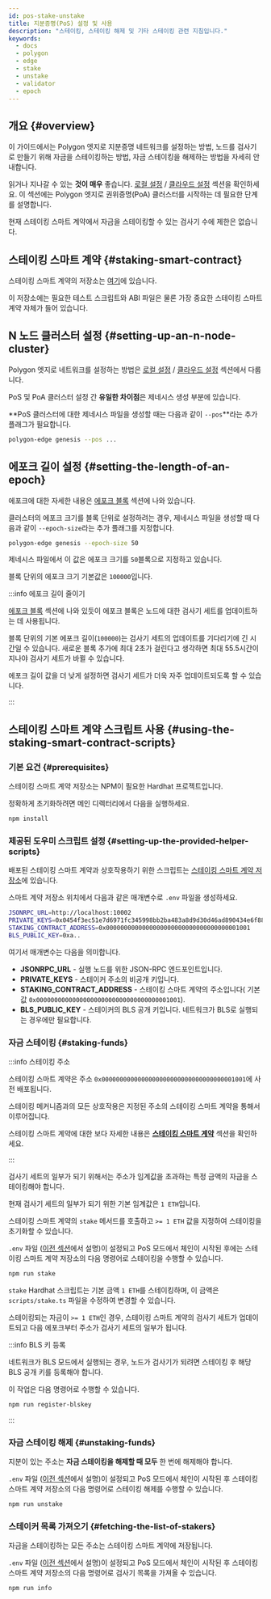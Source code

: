 ```yaml
---
id: pos-stake-unstake
title: 지분증명(PoS) 설정 및 사용
description: "스테이킹, 스테이킹 해제 및 기타 스테이킹 관련 지침입니다."
keywords:
  - docs
  - polygon
  - edge
  - stake
  - unstake
  - validator
  - epoch
---
```


## 개요 {#overview}

이 가이드에서는 Polygon 엣지로 지분증명 네트워크를 설정하는 방법, 노드를 검사기로 만들기 위해 자금을 스테이킹하는 방법, 자금 스테이킹을 해제하는 방법을 자세히 안내합니다.

읽거나 지나갈 수 있는 **것이 매우** 좋습니다. [로컬 설정](/docs/edge/get-started/set-up-ibft-locally)
/ [클라우드 설정](/docs/edge/get-started/set-up-ibft-on-the-cloud) 섹션을
확인하세요. 이 섹션에는 Polygon 엣지로 권위증명(PoA) 클러스터를 시작하는 데 필요한 단계를
설명합니다.

현재 스테이킹 스마트 계약에서 자금을 스테이킹할 수 있는 검사기 수에 제한은 없습니다.

## 스테이킹 스마트 계약 {#staking-smart-contract}

스테이킹 스마트 계약의 저장소는 [여기](https://github.com/0xPolygon/staking-contracts)에 있습니다.

이 저장소에는 필요한 테스트 스크립트와 ABI 파일은 물론 가장 중요한 스테이킹 스마트 계약 자체가 들어 있습니다.

## N 노드 클러스터 설정 {#setting-up-an-n-node-cluster}

Polygon 엣지로 네트워크를 설정하는 방법은
[로컬 설정](/docs/edge/get-started/set-up-ibft-locally)
/ [클라우드 설정](/docs/edge/get-started/set-up-ibft-on-the-cloud) 섹션에서 다룹니다.

PoS 및 PoA 클러스터 설정 간 **유일한 차이점**은 제네시스 생성 부분에 있습니다.

**PoS 클러스터에 대한 제네시스 파일을 생성할 때는 다음과 같이 `--pos`**라는 추가 플래그가 필요합니다.

```bash
polygon-edge genesis --pos ...
```

## 에포크 길이 설정 {#setting-the-length-of-an-epoch}

에포크에 대한 자세한 내용은 [에포크 블록](/docs/edge/consensus/pos-concepts#epoch-blocks) 섹션에 나와 있습니다.

클러스터의 에포크 크기를 블록 단위로 설정하려는 경우, 제네시스 파일을 생성할 때
다음과 같이 `--epoch-size`라는 추가 플래그를 지정합니다.

```bash
polygon-edge genesis --epoch-size 50
```

제네시스 파일에서 이 값은 에포크 크기를 `50`블록으로 지정하고 있습니다.

블록 단위의 에포크 크기 기본값은 `100000`입니다.

:::info 에포크 길이 줄이기

[에포크 블록](/docs/edge/consensus/pos-concepts#epoch-blocks) 섹션에 나와 있듯이
에포크 블록은 노드에 대한 검사기 세트를 업데이트하는 데 사용됩니다.

블록 단위의 기본 에포크 길이(`100000`)는 검사기 세트의 업데이트를 기다리기에 긴 시간일 수 있습니다. 새로운 블록 추가에
최대 2초가 걸린다고 생각하면 최대 55.5시간이 지나야 검사기 세트가 바뀔 수 있습니다.

에포크 길이 값을 더 낮게 설정하면 검사기 세트가 더욱 자주 업데이트되도록 할 수 있습니다.

:::

## 스테이킹 스마트 계약 스크립트 사용 {#using-the-staking-smart-contract-scripts}

### 기본 요건 {#prerequisites}

스테이킹 스마트 계약 저장소는 NPM이 필요한 Hardhat 프로젝트입니다.

정확하게 초기화하려면 메인 디렉터리에서 다음을 실행하세요.

```bash
npm install
````

### 제공된 도우미 스크립트 설정 {#setting-up-the-provided-helper-scripts}

배포된 스테이킹 스마트 계약과 상호작용하기 위한 스크립트는
[스테이킹 스마트 계약 저장소](https://github.com/0xPolygon/staking-contracts)에 있습니다.

스마트 계약 저장소 위치에서 다음과 같은 매개변수로 `.env` 파일을 생성하세요.

```bash
JSONRPC_URL=http://localhost:10002
PRIVATE_KEYS=0x0454f3ec51e7d6971fc345998bb2ba483a8d9d30d46ad890434e6f88ecb97544
STAKING_CONTRACT_ADDRESS=0x0000000000000000000000000000000000001001
BLS_PUBLIC_KEY=0xa..
```

여기서 매개변수는 다음을 의미합니다.

* **JSONRPC_URL** - 실행 노드를 위한 JSON-RPC 엔드포인트입니다.
* **PRIVATE_KEYS** - 스테이커 주소의 비공개 키입니다.
* **STAKING_CONTRACT_ADDRESS** - 스테이킹 스마트 계약의 주소입니다(
기본값 `0x0000000000000000000000000000000000001001`).
* **BLS_PUBLIC_KEY** - 스테이커의 BLS 공개 키입니다. 네트워크가 BLS로 실행되는 경우에만 필요합니다.

### 자금 스테이킹 {#staking-funds}

:::info 스테이킹 주소

스테이킹 스마트 계약은 주소
`0x0000000000000000000000000000000000001001`에 사전 배포됩니다.

스테이킹 메커니즘과의 모든 상호작용은 지정된 주소의 스테이킹 스마트 계약을 통해서 이루어집니다.

스테이킹 스마트 계약에 대한 보다 자세한 내용은
**[스테이킹 스마트 계약](/docs/edge/consensus/pos-concepts#contract-pre-deployment)** 섹션을 확인하세요.

:::

검사기 세트의 일부가 되기 위해서는 주소가 임계값을 초과하는 특정 금액의 자금을 스테이킹해야 합니다.

현재 검사기 세트의 일부가 되기 위한 기본 임계값은 `1 ETH`입니다.

스테이킹 스마트 계약의 `stake` 메서드를 호출하고 `>= 1 ETH` 값을 지정하여 스테이킹을 초기화할 수 있습니다.

`.env` 파일
([이전 섹션](/docs/edge/consensus/pos-stake-unstake#setting-up-the-provided-helper-scripts)에서 설명)이 설정되고
PoS 모드에서 체인이 시작된 후에는 스테이킹 스마트 계약 저장소의 다음 명령어로 스테이킹을 수행할 수 있습니다.

```bash
npm run stake
```

`stake` Hardhat 스크립트는 기본 금액 `1 ETH`를 스테이킹하며, 이 금액은 `scripts/stake.ts`
파일을 수정하여 변경할 수 있습니다.

스테이킹되는 자금이 `>= 1 ETH`인 경우, 스테이킹 스마트 계약의 검사기 세트가 업데이트되고
다음 에포크부터 주소가 검사기 세트의 일부가 됩니다.

:::info BLS 키 등록

네트워크가 BLS 모드에서 실행되는 경우, 노드가 검사기가 되려면 스테이킹 후 해당 BLS 공개 키를 등록해야 합니다.

이 작업은 다음 명령어로 수행할 수 있습니다.

```bash
npm run register-blskey
```
:::

### 자금 스테이킹 해제 {#unstaking-funds}

지분이 있는 주소는 **자금 스테이킹을 해제할 때 모두** 한 번에 해제해야 합니다.

`.env` 파일
([이전 섹션](/docs/edge/consensus/pos-stake-unstake#setting-up-the-provided-helper-scripts)에서 설명)이
설정되고 PoS 모드에서 체인이 시작된 후 스테이킹 스마트 계약 저장소의 다음 명령어로
스테이킹 해제를 수행할 수 있습니다.

```bash
npm run unstake
```

### 스테이커 목록 가져오기 {#fetching-the-list-of-stakers}

자금을 스테이킹하는 모든 주소는 스테이킹 스마트 계약에 저장됩니다.

`.env` 파일
([이전 섹션](/docs/edge/consensus/pos-stake-unstake#setting-up-the-provided-helper-scripts)에서 설명)이
설정되고 PoS 모드에서 체인이 시작된 후 스테이킹 스마트 계약 저장소의 다음 명령어로
검사기 목록을 가져올 수 있습니다.

```bash
npm run info
```
